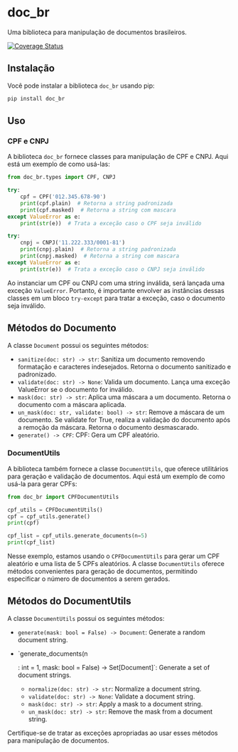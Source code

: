 # doc_br

Uma biblioteca para manipulação de documentos brasileiros.

[![Coverage Status](https://coveralls.io/repos/github/lucaschf/doc_br/badge.svg)](https://coveralls.io/github/lucaschf/doc_br)

## Instalação

Você pode instalar a biblioteca `doc_br` usando pip:

```bash
pip install doc_br
```

## Uso

### CPF e CNPJ

A biblioteca `doc_br` fornece classes para manipulação de CPF e CNPJ. Aqui está um exemplo de como
usá-las:

```python
from doc_br.types import CPF, CNPJ

try:
    cpf = CPF('012.345.678-90')
    print(cpf.plain)  # Retorna a string padronizada
    print(cpf.masked)  # Retorna a string com mascara
except ValueError as e:
    print(str(e))  # Trata a exceção caso o CPF seja inválido

try:
    cnpj = CNPJ('11.222.333/0001-81')
    print(cnpj.plain)  # Retorna a string padronizada
    print(cnpj.masked)  # Retorna a string com mascara
except ValueError as e:
    print(str(e))  # Trata a exceção caso o CNPJ seja inválido
```

Ao instanciar um CPF ou CNPJ com uma string inválida, será lançada uma exceção `ValueError`.
Portanto, é importante envolver as instâncias dessas classes em um bloco `try-except` para tratar a
exceção, caso o documento seja inválido.

## Métodos do Documento

A classe `Document` possui os seguintes métodos:

- `sanitize(doc: str) -> str`: Sanitiza um documento removendo formatação e caracteres indesejados.
  Retorna o documento sanitizado e padronizado.
- `validate(doc: str) -> None`: Valida um documento.
  Lança uma exceção ValueError se o documento for inválido.
- `mask(doc: str) -> str`: Aplica uma máscara a um documento.
  Retorna o documento com a máscara aplicada.
- `un_mask(doc: str, validate: bool) -> str`: Remove a máscara de um documento.
  Se validate for True, realiza a validação do documento após a remoção da máscara.
  Retorna o documento desmascarado.
- `generate() -> CPF`:  CPF: Gera um CPF aleatório.

### DocumentUtils

A biblioteca também fornece a classe `DocumentUtils`, que oferece utilitários para geração e
validação de documentos. Aqui está um exemplo de como usá-la para gerar CPFs:

```python
from doc_br import CPFDocumentUtils

cpf_utils = CPFDocumentUtils()
cpf = cpf_utils.generate()
print(cpf)

cpf_list = cpf_utils.generate_documents(n=5)
print(cpf_list)
```

Nesse exemplo, estamos usando o `CPFDocumentUtils` para gerar um CPF aleatório e uma lista de 5 
CPFs aleatórios.
A classe `DocumentUtils` oferece métodos convenientes para geração de 
documentos, permitindo especificar o número de documentos a serem gerados.

## Métodos do DocumentUtils

A classe `DocumentUtils` possui os seguintes métodos:

- `generate(mask: bool = False) -> Document`: Generate a random document string.
- `generate_documents(n

  : int = 1, mask: bool = False) -> Set[Document]`: Generate a set of document strings.
  - `normalize(doc: str) -> str`: Normalize a document string.
  - `validate(doc: str) -> None`: Validate a document string.
  - `mask(doc: str) -> str`: Apply a mask to a document string.
  - `un_mask(doc: str) -> str`: Remove the mask from a document string.

Certifique-se de tratar as exceções apropriadas ao usar esses métodos para manipulação de
documentos.
